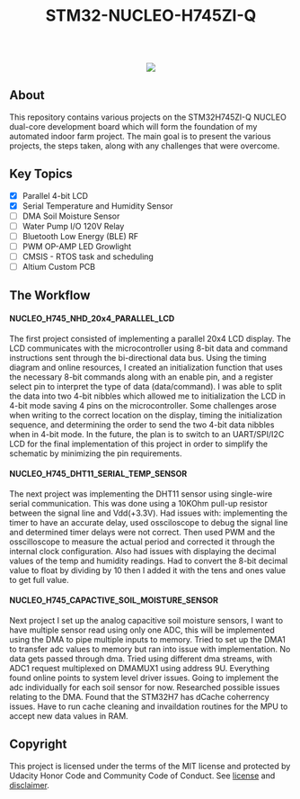 
<h1 align="center">STM32-NUCLEO-H745ZI-Q</h1>
<p align="center"><strong>
</strong>
<br></p>
<br/>
<div align="center"><img src="https://user-images.githubusercontent.com/48364159/148620702-67aa7b54-be73-44d6-a2d8-1c29fc87c319.png"></img></div>
<h2>About</h2>

This repository contains various projects on the STM32H745ZI-Q NUCLEO dual-core development board which will form the foundation of my automated indoor farm project. The main goal is to present the various projects, the steps taken, along with any challenges that were overcome. 

<!---
<h2>Hardware</h2>
<p align="center" width="100%">
    <img width="32%" src="https://user-images.githubusercontent.com/48364159/148620986-f79dfd09-b9be-40c4-be96-15f0608f4593.png">
    <img width="32%" src="https://user-images.githubusercontent.com/48364159/148620925-a93bb7fc-19a9-4e30-b7e5-c543aa33bd5e.png">
    <img width="32%" src="https://user-images.githubusercontent.com/48364159/148621034-3c0db89c-8327-4b01-8de3-d26966f653da.png">
</p>
-->

<h2>Key Topics</h2>



- [x] Parallel 4-bit LCD
- [x] Serial Temperature and Humidity Sensor 
- [ ] DMA Soil Moisture Sensor 
- [ ] Water Pump I/O 120V Relay
- [ ] Bluetooth Low Energy (BLE) RF 
- [ ] PWM OP-AMP LED Growlight 
- [ ] CMSIS - RTOS task and scheduling
- [ ] Altium Custom PCB

<h2>The Workflow</h2>

#### NUCLEO_H745_NHD_20x4_PARALLEL_LCD
The first project consisted of implementing a parallel 20x4 LCD display. The LCD communicates with the microcontroller using 8-bit data and command instructions sent through the bi-directional data bus. Using the timing diagram and online resources, I created an initialization function that uses the necessary 8-bit commands along with an enable pin, and a register select pin to interpret the type of data (data/command). I was able to split the data into two 4-bit nibbles which allowed me to initialization the LCD in 4-bit mode saving 4 pins on the microcontroller. Some challenges arose when writing to the correct location on the display, timing the initialization sequence, and determining the order to send the two 4-bit data nibbles when in 4-bit mode. In the future, the plan is to switch to an UART/SPI/I2C LCD for the final implementation of this project in order to simplify the schematic by minimizing the pin requirements.

#### NUCLEO_H745_DHT11_SERIAL_TEMP_SENSOR
The next project was implementing the DHT11 sensor using single-wire serial communication. This was done using a 10KOhm pull-up resistor between the signal line and Vdd(+3.3V). Had issues with: implementing the timer to have an accurate delay, used ossciloscope to debug the signal line and determined timer delays were not correct. Then used PWM and the osscilloscope to measure the actual period and corrected it through the internal clock configuration. Also had issues with displaying the decimal values of the temp and humidity readings. Had to convert the 8-bit decimal value to float by dividing by 10 then I added it with the tens and ones value to get full value. 

#### NUCLEO_H745_CAPACTIVE_SOIL_MOISTURE_SENSOR
Next project I set up the analog capacitive soil moisture sensors, I want to have multiple sensor read using only one ADC, this will be implemented using the DMA to pipe multiple inputs to memory. Tried to set up the DMA1 to transfer adc values to memory but ran into issue with implementation. No data gets passed through dma. Tried using different dma streams, with ADC1 request multiplexed on DMAMUX1 using address 9U. Everything found online points to system level driver issues. Going to implement the adc individually for each soil sensor for now. Researched possible issues relating to the DMA. Found that the STM32H7 has dCache coherrency issues. Have to run cache cleaning and invaildation routines for the MPU to accept new data values in RAM.  


<h2>Copyright</h2>
This project is licensed under the terms of the MIT license and protected by Udacity Honor Code and Community Code of Conduct. See <a href="LICENSE.md">license</a> and <a href="LICENSE.DISCLAIMER.md">disclaimer</a>.
